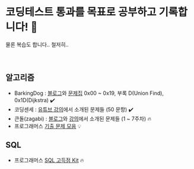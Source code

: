 # 코딩테스트 통과를 목표로 공부하고 기록합니다! 📖

물론 복습도 합니다.. 철저히..
<br><br><br>

## 알고리즘
  - BarkingDog : [블로그](https://blog.encrypted.gg/category/%EA%B0%95%EC%A2%8C/%EC%8B%A4%EC%A0%84%20%EC%95%8C%EA%B3%A0%EB%A6%AC%EC%A6%98)와 [문제집](https://www.acmicpc.net/workbook/by/BaaaaaaaaaaarkingDog) 0x00 ~ 0x19, 부록 D(Union Find), 0x1D(Dijkstra) ✔️
  - 코딩센세 : [유튜브 강의](https://www.youtube.com/@coding_ez_snese/videos)에서 소개된 문제들 (50 문항) ✔️
  - 큰돌(zagabi) : [블로그](https://blog.naver.com/jhc9639/223915028657)와 [강의](https://www.inflearn.com/course/10%EC%A3%BC%EC%99%84%EC%84%B1-%EC%BD%94%EB%94%A9%ED%85%8C%EC%8A%A4%ED%8A%B8-%ED%81%B0%EB%8F%8C)에서 소개된 문제들 (1 ~ 7주차) 🔥
  - 프로그래머스 [기출 문제 모음](https://school.programmers.co.kr/learn/challenges) 💡

## SQL
  - 프로그래머스 [SQL 고득점 Kit](https://school.programmers.co.kr/learn/challenges?tab=sql_practice_kit) 🔥
